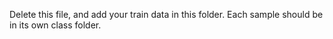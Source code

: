 Delete this file, and add your train data in this folder.
Each sample should be in its own class folder.
